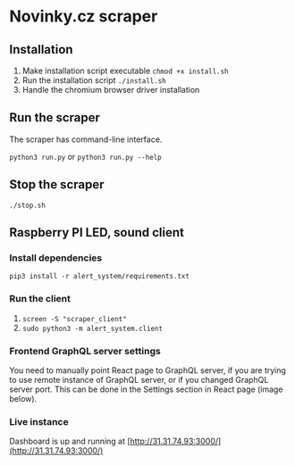 # Novinky.cz scraper
## Installation
1. Make installation script executable `chmod +x install.sh`
2. Run the installation script `./install.sh`
3. Handle the chromium browser driver installation

## Run the scraper
The scraper has command-line interface.

`python3 run.py` or
`python3 run.py --help`

## Stop the scraper
`./stop.sh`

## Raspberry PI LED, sound client
### Install dependencies
`pip3 install -r alert_system/requirements.txt`

### Run the client
1. `screen -S "scraper_client"`
2. `sudo python3 -m alert_system.client`

### Frontend GraphQL server settings
You need to manually point React page to GraphQL server, if you are trying to use remote instance of GraphQL server, or if you changed GraphQL server port. This can be done in the Settings section in React page (image below).

### Live instance
Dashboard is up and running at [http://31.31.74.93:3000/](http://31.31.74.93:3000/)
